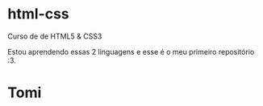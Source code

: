 # html-css
Curso de de HTML5 & CSS3

Estou aprendendo essas 2 linguagens e esse é o meu primeiro repositório :3.

<!DOCTYPE html>
<html lang="pt-br">
<head>
    <meta charset="UTF-8">
    <meta name="viewport" content="width=device-width, initial-scale=1.0">
    <title>Div com rolagem</title>

</head>
<body>
    <h1>Tomi</h1>
</body>